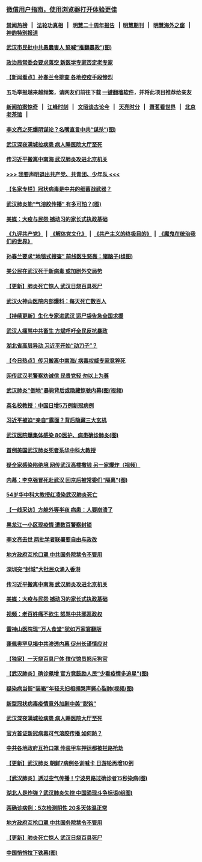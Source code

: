### [微信用户指南，使用浏览器打开体验更佳](https://github.com/gfw-breaker/banned-news1/blob/master/indexes/wechat-guide.md?t=0)
#### [禁闻热榜](热点新闻.md?t=0)  &nbsp;&nbsp;|&nbsp;&nbsp; [法轮功真相](https://github.com/gfw-breaker/truth/blob/master/README.md?t=0) &nbsp;&nbsp;|&nbsp;&nbsp; [明慧二十周年报告](https://github.com/gfw-breaker/mh-reports/blob/master/README.md?t=0) &nbsp;&nbsp;|&nbsp;&nbsp;[明慧期刊](https://github.com/gfw-breaker/mh-qikan) &nbsp;&nbsp;|&nbsp;&nbsp; [明慧海外之窗](https://github.com/gfw-breaker/mh-news/blob/master/README.md?t=0) &nbsp;&nbsp;|&nbsp;&nbsp; [神韵特别报道](https://github.com/gfw-breaker/mh-news/blob/master/shenyun.md?t=0)
#### [ 武汉市民批中共愚蠢害人 怒喊“推翻暴政”(图)](https://github.com/gfw-breaker/banned-news/blob/master/pages/p1/922450.md)
#### [ 政治局常委会要求落空 新医学专家否定老专家](https://github.com/gfw-breaker/banned-news/blob/master/pages/nsc413/n11852540.md)
#### [ 【新闻看点】孙春兰令排查 各地控疫手段惨烈](https://github.com/gfw-breaker/banned-news/blob/master/pages/nf4514/n11854388.md)
#### 五毛举报越来越频繁，请网友们前往下载 [一键翻墙软件](https://github.com/gfw-breaker/ssr-accounts)，并将此项目推荐给亲友
#### [新闻拍案惊奇](https://github.com/gfw-breaker/banned-news1/blob/master/pages/link4.md) &nbsp;&nbsp;|&nbsp;&nbsp; [江峰时刻](https://github.com/gfw-breaker/banned-news1/blob/master/pages/link4.md) &nbsp;&nbsp;|&nbsp;&nbsp; [文昭谈古论今](https://github.com/gfw-breaker/banned-news1/blob/master/pages/link4.md) &nbsp;&nbsp;|&nbsp;&nbsp; [天亮时分](https://github.com/gfw-breaker/banned-news1/blob/master/pages/link4.md) &nbsp;&nbsp;|&nbsp;&nbsp; [萧茗看世界](https://github.com/gfw-breaker/banned-news1/blob/master/pages/link4.md) &nbsp;&nbsp;|&nbsp;&nbsp; [北京老茶馆](https://github.com/gfw-breaker/banned-news1/blob/master/pages/link4.md) &nbsp;&nbsp;|&nbsp;&nbsp; 
#### [ 李文亮之死爆阴谋论？名嘴直言中共“谋杀”(图)](https://github.com/gfw-breaker/banned-news/blob/master/pages/p1/922470.md)
#### [ 武汉深夜满城拉病患 病人睡医院大厅至死](https://github.com/gfw-breaker/banned-news/blob/master/pages/nf4514/n11854322.md)
#### [ 传习近平搬离中南海 武汉肺炎攻进北京机关](https://github.com/gfw-breaker/banned-news/blob/master/pages/prog1138/a102773037.md)
#### [>>> 我要声明退出共产党、共青团、少年队 <<<](https://github.com/begood0513/goodnews/blob/master/quit/letter.md) 
#### [ 【名家专栏】冠状病毒是中共的细菌战武器？](https://github.com/gfw-breaker/banned-news/blob/master/pages/nf4514/n11854546.md)
#### [ 武汉肺炎能“气溶胶传播” 有多可怕？(图)](https://github.com/gfw-breaker/banned-news/blob/master/pages/p1/922453.md)
#### [ 美媒：大疫与民怨 撼动习的家长式执政基础](https://github.com/gfw-breaker/banned-news/blob/master/pages/prog1138/a102772989.md)
#### [《九评共产党》](https://github.com/begood0513/9ping.md/blob/master/README.md) &nbsp;|&nbsp; [《解体党文化》](../../../../jtdwh.md/blob/master/README.md)  &nbsp;|&nbsp; [《共产主义的终极目的》](../../../../gczydzjmd.md/blob/master/README.md) &nbsp;|&nbsp; [《魔鬼在统治我们的世界》](../../../../mgztzwmdsj.md/blob/master/README.md) 
#### [ 孙春兰要求“地毯式搜查” 前线医生怒轰：猪脑子(组图)](https://github.com/gfw-breaker/banned-news/blob/master/pages/p1/922448.md)
#### [ 美公民在武汉死于新病毒 或加剧外交局势](https://github.com/gfw-breaker/banned-news/blob/master/pages/nf4514/n11854331.md)
#### [ 【更新】肺炎死亡惊人 武汉日烧百具死尸](https://github.com/gfw-breaker/banned-news/blob/master/pages/nf4514/n11801312.md)
#### [ 武汉火神山医院内部爆料：每天死亡数百人](https://github.com/gfw-breaker/banned-news/blob/master/pages/nsc413/n11855017.md)
#### [ 【持续更新】生化专家进武汉 运尸袋告急全国求援](https://github.com/gfw-breaker/banned-news/blob/master/pages/prog204/a102757185.md)
#### [ 武汉人痛骂中共畜生 方斌呼吁全民反抗暴政](https://github.com/gfw-breaker/banned-news/blob/master/pages/nsc413/n11855386.md)
#### [ 湖北省高层异动 习近平开始“动刀子”？](https://github.com/gfw-breaker/banned-news/blob/master/pages/nsc413/n11854313.md)
#### [ 【今日热点】传习搬离中南海/ 病毒权威专家竟猝死](https://github.com/gfw-breaker/banned-news/blob/master/pages/prog204/a102773101.md)
#### [ 网传武汉老警察劝诫信 民贵党轻 勿以上为尊](https://github.com/gfw-breaker/banned-news/blob/master/pages/nsc413/n11854494.md)
#### [ 武汉肺炎“倒地”暴毙背后或隐藏惊骇内幕(图/视频)](https://github.com/gfw-breaker/banned-news/blob/master/pages/p1/922515.md)
#### [ 英名校教授：中国日增5万例新冠病例](https://github.com/gfw-breaker/banned-news/blob/master/pages/nf4514/n11854174.md)
#### [ 习近平被迫“亲自”露面？背后隐藏三大玄机](https://github.com/gfw-breaker/banned-news/blob/master/pages/prog1138/a102770623.md)
#### [ 武汉医院爆集体感染 80医护、病患确诊肺炎(图)](https://github.com/gfw-breaker/banned-news/blob/master/pages/p1/922480.md)
#### [ 首例美国武汉肺炎死者系华中科大教授](https://github.com/gfw-breaker/banned-news/blob/master/pages/nf4514/n11855500.md)
#### [ 疑全家感染陷绝境 网传武汉高楼撒钱 另一家爆炸（视频）](https://github.com/gfw-breaker/banned-news/blob/master/pages/prog204/a102772794.md)
#### [ 内幕：李克强冒死赴武汉 回京后被常委们“隔离”(图)](https://github.com/gfw-breaker/banned-news/blob/master/pages/p2/922416.md)
#### [ 54岁华中科大教授红凌染武汉肺炎死亡](https://github.com/gfw-breaker/banned-news/blob/master/pages/nsc413/n11854889.md)
#### [ 【一线采访】方舱外等半夜 病患：人要崩溃了](https://github.com/gfw-breaker/banned-news/blob/master/pages/nsc413/n11854786.md)
#### [ 黑龙江一小区现疫情 遭数百警察封锁](https://github.com/gfw-breaker/banned-news/blob/master/pages/nsc413/n11854347.md)
#### [ 李文亮去世 两批学者联署要自由与政改](https://github.com/gfw-breaker/banned-news/blob/master/pages/nsc413/n11854100.md)
#### [ 地方政府互抢口罩 中共国务院禁令不管用](https://github.com/gfw-breaker/banned-news/blob/master/pages/nf4514/n11854459.md)
#### [ 深圳突“封城”大批民众涌入香港](https://github.com/gfw-breaker/banned-news/blob/master/pages/nf4514/n11853273.md)
#### [ 传习近平搬离中南海 武汉肺炎攻进北京机关](https://github.com/gfw-breaker/banned-news/blob/master/pages/prog204/a102773037.md)
#### [ 美媒：大疫与民怨 撼动习的家长式执政基础](https://github.com/gfw-breaker/banned-news/blob/master/pages/prog204/a102772989.md)
#### [ 视频：老百姓痛不欲生 怒骂中共邪恶政权](https://github.com/gfw-breaker/banned-news/blob/master/pages/nsc413/n11855080.md)
#### [ 雷神山医院现“万人食堂”犹如万家宴翻版](https://github.com/gfw-breaker/banned-news/blob/master/pages/nsc413/n11854454.md)
#### [ 蓬佩奥罕见揭中共渗透内幕 促州长谨慎应对](https://github.com/gfw-breaker/banned-news/blob/master/pages/nf4514/n11854685.md)
#### [ 【独家】一天烧百具尸体 殡仪馆员怒斥狗官](https://github.com/gfw-breaker/banned-news/blob/master/pages/nf4514/n11853323.md)
#### [ 【武汉肺炎】确诊飙增 官方竟鼓励人民“少看疫情多追星”(图)](https://github.com/gfw-breaker/banned-news/blob/master/pages/p1/922446.md)
#### [ 疑染病当街“装箱”年轻夫妇相拥哭声撕心裂肺(视频/图)](https://github.com/gfw-breaker/banned-news/blob/master/pages/p1/922439.md)
#### [ 新型冠状病毒疫情意外加剧中美“脱钩”](https://github.com/gfw-breaker/banned-news/blob/master/pages/nsc413/n11854475.md)
#### [ 武汉深夜满城拉病患 病人睡医院大厅至死](https://github.com/gfw-breaker/banned-news/blob/master/pages/nsc413/n11854322.md)
#### [ 官方首证新冠病毒可气溶胶传播 如何防？](https://github.com/gfw-breaker/banned-news/blob/master/pages/nsc413/n11854210.md)
#### [ 中共各地政府互抢口罩 传装甲车押运都被拦路抢劫](https://github.com/gfw-breaker/banned-news/blob/master/pages/prog204/a102772781.md)
#### [ 【更新】武汉肺炎 朝鲜7病例冬训喊卡 日游轮再增10例](https://github.com/gfw-breaker/banned-news/blob/master/pages/prog204/a102770740.md)
#### [ 【武汉肺炎】透过空气传播！宁波男路过确诊者15秒染病(图)](https://github.com/gfw-breaker/banned-news/blob/master/pages/p1/922466.md)
#### [ 湖北人是炸弹？武汉肺炎失控 中国涌现斗争标语(组图)](https://github.com/gfw-breaker/banned-news/blob/master/pages/p1/922436.md)
#### [ 两确诊病例：5次检测阴性 20多天体温正常](https://github.com/gfw-breaker/banned-news/blob/master/pages/nsc413/n11855576.md)
#### [ 地方政府互抢口罩 中共国务院禁令不管用](https://github.com/gfw-breaker/banned-news/blob/master/pages/nsc413/n11854459.md)
#### [ 【更新】肺炎死亡惊人 武汉日烧百具死尸](https://github.com/gfw-breaker/banned-news/blob/master/pages/nsc413/n11801312.md)
#### [ 中国悄悄拉下铁幕(图)](https://github.com/gfw-breaker/banned-news/blob/master/pages/p4/922451.md)
